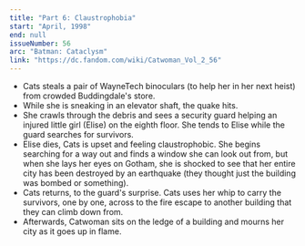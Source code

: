 ```yaml
---
title: "Part 6: Claustrophobia"
start: "April, 1998"
end: null
issueNumber: 56
arc: "Batman: Cataclysm"
link: "https://dc.fandom.com/wiki/Catwoman_Vol_2_56"
---
```


- Cats steals a pair of WayneTech binoculars (to help her in her next heist) from crowded Buddingdale's store.
- While she is sneaking in an elevator shaft, the quake hits.
- She crawls through the debris and sees a security guard helping an injured little girl (Elise) on the eighth floor. She tends to Elise while the guard searches for survivors.
- Elise dies, Cats is upset and feeling claustrophobic. She begins searching for a way out and finds a window she can look out from, but when she lays her eyes on Gotham, she is shocked to see that her entire city has been destroyed by an earthquake (they thought just the building was bombed or something).
- Cats returns, to the guard's surprise. Cats uses her whip to carry the survivors, one by one, across to the fire escape to another building that they can climb down from.
- Afterwards, Catwoman sits on the ledge of a building and mourns her city as it goes up in flame.
